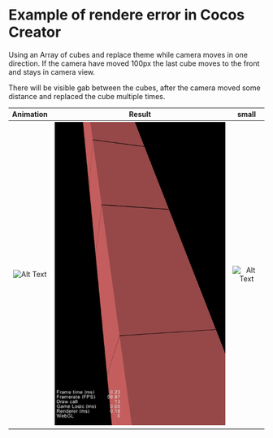 # Example of rendere error in Cocos Creator

Using an Array of cubes and replace theme while camera moves in one direction. 
If the camera have moved 100px the last cube moves to the front and stays in camera view.

There will be visible gab between the cubes,
after the camera moved some distance and replaced the cube multiple times. 

Animation            |  Result  |  small
:-------------------------:|:-------------------------:|:-------------------------:
![Alt Text](Media/arrayTest.gif)  |  ![Alt Text](Media/result.png) |  ![Alt Text](Media/small.gif)



